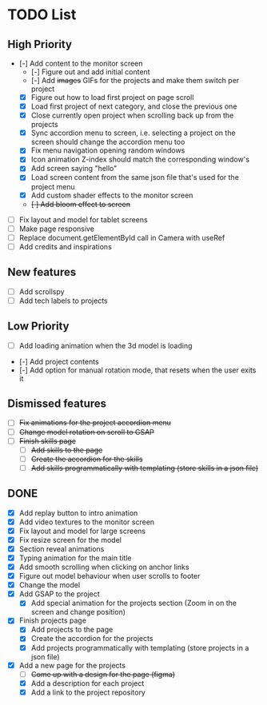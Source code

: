 # TODO List

## High Priority

- [-] Add content to the monitor screen
  - [-] Figure out and add initial content
  - [-] Add ~~images~~ GIFs for the projects and make them switch per project
  - [x] Figure out how to load first project on page scroll
  - [x] Load first project of next category, and close the previous one
  - [x] Close currently open project when scrolling back up from the projects
  - [x] Sync accordion menu to screen, i.e. selecting a project on the screen should change the accordion menu too
  - [x] Fix menu navigation opening random windows
  - [x] Icon animation Z-index should match the corresponding window's
  - [x] Add screen saying "hello"
  - [x] Load screen content from the same json file that's used for the project menu
  - [x] Add custom shader effects to the monitor screen
  - ~~[ ] Add bloom effect to screen~~
- [ ] Fix layout and model for tablet screens
- [ ] Make page responsive
- [ ] Replace document.getElementById call in Camera with useRef
- [ ] Add credits and inspirations

## New features

- [ ] Add scrollspy
- [ ] Add tech labels to projects

## Low Priority

- [ ] Add loading animation when the 3d model is loading
- [-] Add project contents
- [-] Add option for manual rotation mode, that resets when the user exits it

## Dismissed features

- [ ] ~~Fix animations for the project accordion menu~~
- [ ] ~~Change model rotation on scroll to GSAP~~
- [ ] ~~Finish skills page~~
  - [ ] ~~Add skills to the page~~
  - [ ] ~~Create the accordion for the skills~~
  - [ ] ~~Add skills programmatically with templating (store skills in a json file)~~

## DONE

- [x] Add replay button to intro animation
- [x] Add video textures to the monitor screen
- [x] Fix layout and model for large screens
- [x] Fix resize screen for the model
- [x] Section reveal animations
- [x] Typing animation for the main title
- [x] Add smooth scrolling when clicking on anchor links
- [x] Figure out model behaviour when user scrolls to footer
- [x] Change the model
- [x] Add GSAP to the project
  - [x] Add special animation for the projects section (Zoom in on the screen and change position)
- [x] Finish projects page
  - [x] Add projects to the page
  - [x] Create the accordion for the projects
  - [x] Add projects programmatically with templating (store projects in a json file)
- [x] Add a new page for the projects
  - [ ] ~~Come up with a design for the page (figma)~~
  - [x] Add a description for each project
  - [x] Add a link to the project repository
